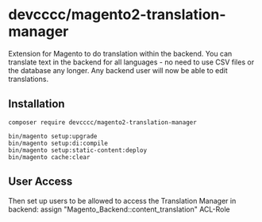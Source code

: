# devcccc/magento2-translation-manager
Extension for Magento to do translation within the backend. You can translate text in the backend for all 
languages - no need to use CSV files or the database any longer. Any backend user will now be able to edit
translations.

## Installation

    composer require devcccc/magento2-translation-manager

    bin/magento setup:upgrade
    bin/magento setup:di:compile
    bin/magento setup:static-content:deploy
    bin/magento cache:clear


## User Access
Then set up users to be allowed to access the Translation Manager in backend:
assign "Magento_Backend::content_translation" ACL-Role
